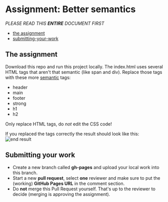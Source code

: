 # Assignment: Better semantics

*PLEASE READ THIS **ENTIRE** DOCUMENT FIRST*

* [the assignment](#the-assignment)
* [submitting-your-work](#submitting-your-work)


## The assignment

Download this repo and run this project locally. The index.html uses several HTML tags that aren't that semantic (like span and div). Replace those tags with these more [semantic](https://www.w3schools.com/html/html5_semantic_elements.asp) tags:

- header
- main
- footer
- strong
- h1
- h2

Only replace HTML tags, do *not* edit the CSS code!

If you replaced the tags correctly the result should look like this:
![end result](/assignment/endresult.png)

## Submitting your work
* Create a new branch called **gh-pages** and upload your local work into this branch.
* Start a new **pull request**, select **one** reviewer and make sure to put the (working) **GitHub Pages URL** in the comment section. 
* Do **not** merge this Pull Request yourself. That's up to the reviewer to decide (merging is approving the assignment).
